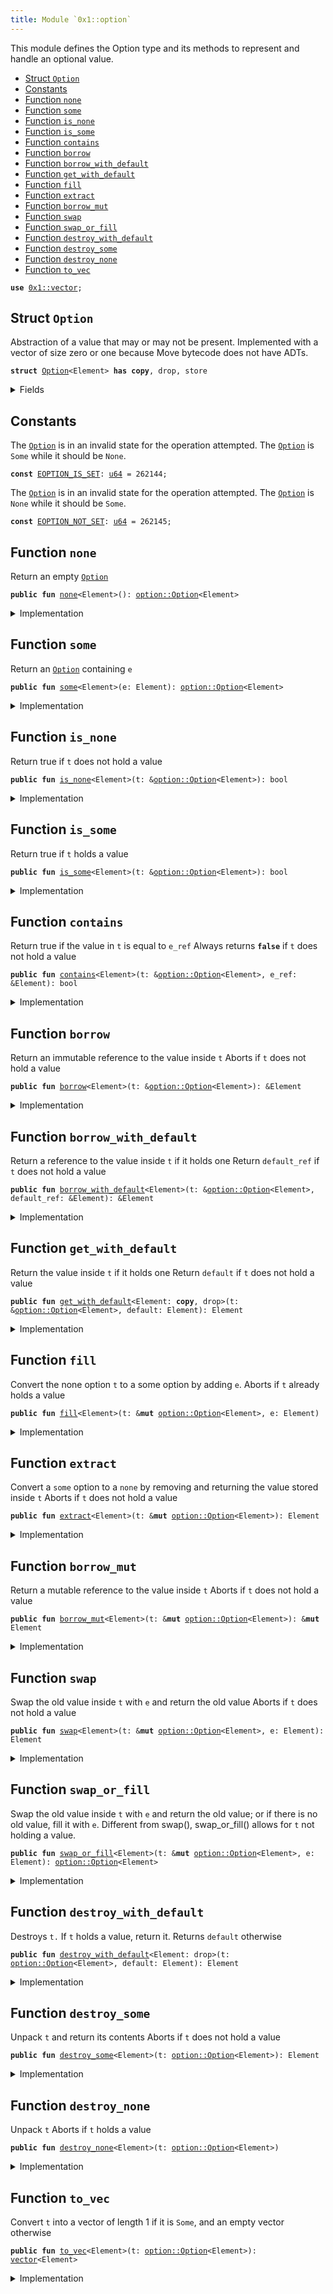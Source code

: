 ```yaml
---
title: Module `0x1::option`
---
```


This module defines the Option type and its methods to represent and handle an optional value.


-  [Struct `Option`](#0x1_option_Option)
-  [Constants](#@Constants_0)
-  [Function `none`](#0x1_option_none)
-  [Function `some`](#0x1_option_some)
-  [Function `is_none`](#0x1_option_is_none)
-  [Function `is_some`](#0x1_option_is_some)
-  [Function `contains`](#0x1_option_contains)
-  [Function `borrow`](#0x1_option_borrow)
-  [Function `borrow_with_default`](#0x1_option_borrow_with_default)
-  [Function `get_with_default`](#0x1_option_get_with_default)
-  [Function `fill`](#0x1_option_fill)
-  [Function `extract`](#0x1_option_extract)
-  [Function `borrow_mut`](#0x1_option_borrow_mut)
-  [Function `swap`](#0x1_option_swap)
-  [Function `swap_or_fill`](#0x1_option_swap_or_fill)
-  [Function `destroy_with_default`](#0x1_option_destroy_with_default)
-  [Function `destroy_some`](#0x1_option_destroy_some)
-  [Function `destroy_none`](#0x1_option_destroy_none)
-  [Function `to_vec`](#0x1_option_to_vec)


<pre><code><b>use</b> <a href="../move-stdlib/vector.md#0x1_vector">0x1::vector</a>;
</code></pre>



<a name="0x1_option_Option"></a>

## Struct `Option`

Abstraction of a value that may or may not be present. Implemented with a vector of size
zero or one because Move bytecode does not have ADTs.


<pre><code><b>struct</b> <a href="../move-stdlib/option.md#0x1_option_Option">Option</a>&lt;Element&gt; <b>has</b> <b>copy</b>, drop, store
</code></pre>



<details>
<summary>Fields</summary>


<dl>
<dt>
<code>vec: <a href="../move-stdlib/vector.md#0x1_vector">vector</a>&lt;Element&gt;</code>
</dt>
<dd>

</dd>
</dl>


</details>

<a name="@Constants_0"></a>

## Constants


<a name="0x1_option_EOPTION_IS_SET"></a>

The <code><a href="../move-stdlib/option.md#0x1_option_Option">Option</a></code> is in an invalid state for the operation attempted.
The <code><a href="../move-stdlib/option.md#0x1_option_Option">Option</a></code> is <code>Some</code> while it should be <code>None</code>.


<pre><code><b>const</b> <a href="../move-stdlib/option.md#0x1_option_EOPTION_IS_SET">EOPTION_IS_SET</a>: <a href="../move-stdlib/u64.md#0x1_u64">u64</a> = 262144;
</code></pre>



<a name="0x1_option_EOPTION_NOT_SET"></a>

The <code><a href="../move-stdlib/option.md#0x1_option_Option">Option</a></code> is in an invalid state for the operation attempted.
The <code><a href="../move-stdlib/option.md#0x1_option_Option">Option</a></code> is <code>None</code> while it should be <code>Some</code>.


<pre><code><b>const</b> <a href="../move-stdlib/option.md#0x1_option_EOPTION_NOT_SET">EOPTION_NOT_SET</a>: <a href="../move-stdlib/u64.md#0x1_u64">u64</a> = 262145;
</code></pre>



<a name="0x1_option_none"></a>

## Function `none`

Return an empty <code><a href="../move-stdlib/option.md#0x1_option_Option">Option</a></code>


<pre><code><b>public</b> <b>fun</b> <a href="../move-stdlib/option.md#0x1_option_none">none</a>&lt;Element&gt;(): <a href="../move-stdlib/option.md#0x1_option_Option">option::Option</a>&lt;Element&gt;
</code></pre>



<details>
<summary>Implementation</summary>


<pre><code><b>public</b> <b>fun</b> <a href="../move-stdlib/option.md#0x1_option_none">none</a>&lt;Element&gt;(): <a href="../move-stdlib/option.md#0x1_option_Option">Option</a>&lt;Element&gt; {
    <a href="../move-stdlib/option.md#0x1_option_Option">Option</a> { vec: <a href="../move-stdlib/vector.md#0x1_vector_empty">vector::empty</a>() }
}
</code></pre>



</details>

<a name="0x1_option_some"></a>

## Function `some`

Return an <code><a href="../move-stdlib/option.md#0x1_option_Option">Option</a></code> containing <code>e</code>


<pre><code><b>public</b> <b>fun</b> <a href="../move-stdlib/option.md#0x1_option_some">some</a>&lt;Element&gt;(e: Element): <a href="../move-stdlib/option.md#0x1_option_Option">option::Option</a>&lt;Element&gt;
</code></pre>



<details>
<summary>Implementation</summary>


<pre><code><b>public</b> <b>fun</b> <a href="../move-stdlib/option.md#0x1_option_some">some</a>&lt;Element&gt;(e: Element): <a href="../move-stdlib/option.md#0x1_option_Option">Option</a>&lt;Element&gt; {
    <a href="../move-stdlib/option.md#0x1_option_Option">Option</a> { vec: <a href="../move-stdlib/vector.md#0x1_vector_singleton">vector::singleton</a>(e) }
}
</code></pre>



</details>

<a name="0x1_option_is_none"></a>

## Function `is_none`

Return true if <code>t</code> does not hold a value


<pre><code><b>public</b> <b>fun</b> <a href="../move-stdlib/option.md#0x1_option_is_none">is_none</a>&lt;Element&gt;(t: &<a href="../move-stdlib/option.md#0x1_option_Option">option::Option</a>&lt;Element&gt;): bool
</code></pre>



<details>
<summary>Implementation</summary>


<pre><code><b>public</b> <b>fun</b> <a href="../move-stdlib/option.md#0x1_option_is_none">is_none</a>&lt;Element&gt;(t: &<a href="../move-stdlib/option.md#0x1_option_Option">Option</a>&lt;Element&gt;): bool {
    t.vec.is_empty()
}
</code></pre>



</details>

<a name="0x1_option_is_some"></a>

## Function `is_some`

Return true if <code>t</code> holds a value


<pre><code><b>public</b> <b>fun</b> <a href="../move-stdlib/option.md#0x1_option_is_some">is_some</a>&lt;Element&gt;(t: &<a href="../move-stdlib/option.md#0x1_option_Option">option::Option</a>&lt;Element&gt;): bool
</code></pre>



<details>
<summary>Implementation</summary>


<pre><code><b>public</b> <b>fun</b> <a href="../move-stdlib/option.md#0x1_option_is_some">is_some</a>&lt;Element&gt;(t: &<a href="../move-stdlib/option.md#0x1_option_Option">Option</a>&lt;Element&gt;): bool {
    !t.vec.is_empty()
}
</code></pre>



</details>

<a name="0x1_option_contains"></a>

## Function `contains`

Return true if the value in <code>t</code> is equal to <code>e_ref</code>
Always returns <code><b>false</b></code> if <code>t</code> does not hold a value


<pre><code><b>public</b> <b>fun</b> <a href="../move-stdlib/option.md#0x1_option_contains">contains</a>&lt;Element&gt;(t: &<a href="../move-stdlib/option.md#0x1_option_Option">option::Option</a>&lt;Element&gt;, e_ref: &Element): bool
</code></pre>



<details>
<summary>Implementation</summary>


<pre><code><b>public</b> <b>fun</b> <a href="../move-stdlib/option.md#0x1_option_contains">contains</a>&lt;Element&gt;(t: &<a href="../move-stdlib/option.md#0x1_option_Option">Option</a>&lt;Element&gt;, e_ref: &Element): bool {
    t.vec.<a href="../move-stdlib/option.md#0x1_option_contains">contains</a>(e_ref)
}
</code></pre>



</details>

<a name="0x1_option_borrow"></a>

## Function `borrow`

Return an immutable reference to the value inside <code>t</code>
Aborts if <code>t</code> does not hold a value


<pre><code><b>public</b> <b>fun</b> <a href="../move-stdlib/option.md#0x1_option_borrow">borrow</a>&lt;Element&gt;(t: &<a href="../move-stdlib/option.md#0x1_option_Option">option::Option</a>&lt;Element&gt;): &Element
</code></pre>



<details>
<summary>Implementation</summary>


<pre><code><b>public</b> <b>fun</b> <a href="../move-stdlib/option.md#0x1_option_borrow">borrow</a>&lt;Element&gt;(t: &<a href="../move-stdlib/option.md#0x1_option_Option">Option</a>&lt;Element&gt;): &Element {
    <b>assert</b>!(t.<a href="../move-stdlib/option.md#0x1_option_is_some">is_some</a>(), <a href="../move-stdlib/option.md#0x1_option_EOPTION_NOT_SET">EOPTION_NOT_SET</a>);
    &t.vec[0]
}
</code></pre>



</details>

<a name="0x1_option_borrow_with_default"></a>

## Function `borrow_with_default`

Return a reference to the value inside <code>t</code> if it holds one
Return <code>default_ref</code> if <code>t</code> does not hold a value


<pre><code><b>public</b> <b>fun</b> <a href="../move-stdlib/option.md#0x1_option_borrow_with_default">borrow_with_default</a>&lt;Element&gt;(t: &<a href="../move-stdlib/option.md#0x1_option_Option">option::Option</a>&lt;Element&gt;, default_ref: &Element): &Element
</code></pre>



<details>
<summary>Implementation</summary>


<pre><code><b>public</b> <b>fun</b> <a href="../move-stdlib/option.md#0x1_option_borrow_with_default">borrow_with_default</a>&lt;Element&gt;(t: &<a href="../move-stdlib/option.md#0x1_option_Option">Option</a>&lt;Element&gt;, default_ref: &Element): &Element {
    <b>let</b> vec_ref = &t.vec;
    <b>if</b> (vec_ref.is_empty()) default_ref
    <b>else</b> &vec_ref[0]
}
</code></pre>



</details>

<a name="0x1_option_get_with_default"></a>

## Function `get_with_default`

Return the value inside <code>t</code> if it holds one
Return <code>default</code> if <code>t</code> does not hold a value


<pre><code><b>public</b> <b>fun</b> <a href="../move-stdlib/option.md#0x1_option_get_with_default">get_with_default</a>&lt;Element: <b>copy</b>, drop&gt;(t: &<a href="../move-stdlib/option.md#0x1_option_Option">option::Option</a>&lt;Element&gt;, default: Element): Element
</code></pre>



<details>
<summary>Implementation</summary>


<pre><code><b>public</b> <b>fun</b> <a href="../move-stdlib/option.md#0x1_option_get_with_default">get_with_default</a>&lt;Element: <b>copy</b> + drop&gt;(t: &<a href="../move-stdlib/option.md#0x1_option_Option">Option</a>&lt;Element&gt;, default: Element): Element {
    <b>let</b> vec_ref = &t.vec;
    <b>if</b> (vec_ref.is_empty()) default
    <b>else</b> vec_ref[0]
}
</code></pre>



</details>

<a name="0x1_option_fill"></a>

## Function `fill`

Convert the none option <code>t</code> to a some option by adding <code>e</code>.
Aborts if <code>t</code> already holds a value


<pre><code><b>public</b> <b>fun</b> <a href="../move-stdlib/option.md#0x1_option_fill">fill</a>&lt;Element&gt;(t: &<b>mut</b> <a href="../move-stdlib/option.md#0x1_option_Option">option::Option</a>&lt;Element&gt;, e: Element)
</code></pre>



<details>
<summary>Implementation</summary>


<pre><code><b>public</b> <b>fun</b> <a href="../move-stdlib/option.md#0x1_option_fill">fill</a>&lt;Element&gt;(t: &<b>mut</b> <a href="../move-stdlib/option.md#0x1_option_Option">Option</a>&lt;Element&gt;, e: Element) {
    <b>let</b> vec_ref = &<b>mut</b> t.vec;
    <b>if</b> (vec_ref.is_empty()) vec_ref.push_back(e)
    <b>else</b> <b>abort</b> <a href="../move-stdlib/option.md#0x1_option_EOPTION_IS_SET">EOPTION_IS_SET</a>
}
</code></pre>



</details>

<a name="0x1_option_extract"></a>

## Function `extract`

Convert a <code>some</code> option to a <code>none</code> by removing and returning the value stored inside <code>t</code>
Aborts if <code>t</code> does not hold a value


<pre><code><b>public</b> <b>fun</b> <a href="../move-stdlib/option.md#0x1_option_extract">extract</a>&lt;Element&gt;(t: &<b>mut</b> <a href="../move-stdlib/option.md#0x1_option_Option">option::Option</a>&lt;Element&gt;): Element
</code></pre>



<details>
<summary>Implementation</summary>


<pre><code><b>public</b> <b>fun</b> <a href="../move-stdlib/option.md#0x1_option_extract">extract</a>&lt;Element&gt;(t: &<b>mut</b> <a href="../move-stdlib/option.md#0x1_option_Option">Option</a>&lt;Element&gt;): Element {
    <b>assert</b>!(t.<a href="../move-stdlib/option.md#0x1_option_is_some">is_some</a>(), <a href="../move-stdlib/option.md#0x1_option_EOPTION_NOT_SET">EOPTION_NOT_SET</a>);
    t.vec.pop_back()
}
</code></pre>



</details>

<a name="0x1_option_borrow_mut"></a>

## Function `borrow_mut`

Return a mutable reference to the value inside <code>t</code>
Aborts if <code>t</code> does not hold a value


<pre><code><b>public</b> <b>fun</b> <a href="../move-stdlib/option.md#0x1_option_borrow_mut">borrow_mut</a>&lt;Element&gt;(t: &<b>mut</b> <a href="../move-stdlib/option.md#0x1_option_Option">option::Option</a>&lt;Element&gt;): &<b>mut</b> Element
</code></pre>



<details>
<summary>Implementation</summary>


<pre><code><b>public</b> <b>fun</b> <a href="../move-stdlib/option.md#0x1_option_borrow_mut">borrow_mut</a>&lt;Element&gt;(t: &<b>mut</b> <a href="../move-stdlib/option.md#0x1_option_Option">Option</a>&lt;Element&gt;): &<b>mut</b> Element {
    <b>assert</b>!(t.<a href="../move-stdlib/option.md#0x1_option_is_some">is_some</a>(), <a href="../move-stdlib/option.md#0x1_option_EOPTION_NOT_SET">EOPTION_NOT_SET</a>);
    &<b>mut</b> t.vec[0]
}
</code></pre>



</details>

<a name="0x1_option_swap"></a>

## Function `swap`

Swap the old value inside <code>t</code> with <code>e</code> and return the old value
Aborts if <code>t</code> does not hold a value


<pre><code><b>public</b> <b>fun</b> <a href="../move-stdlib/option.md#0x1_option_swap">swap</a>&lt;Element&gt;(t: &<b>mut</b> <a href="../move-stdlib/option.md#0x1_option_Option">option::Option</a>&lt;Element&gt;, e: Element): Element
</code></pre>



<details>
<summary>Implementation</summary>


<pre><code><b>public</b> <b>fun</b> <a href="../move-stdlib/option.md#0x1_option_swap">swap</a>&lt;Element&gt;(t: &<b>mut</b> <a href="../move-stdlib/option.md#0x1_option_Option">Option</a>&lt;Element&gt;, e: Element): Element {
    <b>assert</b>!(t.<a href="../move-stdlib/option.md#0x1_option_is_some">is_some</a>(), <a href="../move-stdlib/option.md#0x1_option_EOPTION_NOT_SET">EOPTION_NOT_SET</a>);
    <b>let</b> vec_ref = &<b>mut</b> t.vec;
    <b>let</b> old_value = vec_ref.pop_back();
    vec_ref.push_back(e);
    old_value
}
</code></pre>



</details>

<a name="0x1_option_swap_or_fill"></a>

## Function `swap_or_fill`

Swap the old value inside <code>t</code> with <code>e</code> and return the old value;
or if there is no old value, fill it with <code>e</code>.
Different from swap(), swap_or_fill() allows for <code>t</code> not holding a value.


<pre><code><b>public</b> <b>fun</b> <a href="../move-stdlib/option.md#0x1_option_swap_or_fill">swap_or_fill</a>&lt;Element&gt;(t: &<b>mut</b> <a href="../move-stdlib/option.md#0x1_option_Option">option::Option</a>&lt;Element&gt;, e: Element): <a href="../move-stdlib/option.md#0x1_option_Option">option::Option</a>&lt;Element&gt;
</code></pre>



<details>
<summary>Implementation</summary>


<pre><code><b>public</b> <b>fun</b> <a href="../move-stdlib/option.md#0x1_option_swap_or_fill">swap_or_fill</a>&lt;Element&gt;(t: &<b>mut</b> <a href="../move-stdlib/option.md#0x1_option_Option">Option</a>&lt;Element&gt;, e: Element): <a href="../move-stdlib/option.md#0x1_option_Option">Option</a>&lt;Element&gt; {
    <b>let</b> vec_ref = &<b>mut</b> t.vec;
    <b>let</b> old_value = <b>if</b> (vec_ref.is_empty()) <a href="../move-stdlib/option.md#0x1_option_none">none</a>()
    <b>else</b> <a href="../move-stdlib/option.md#0x1_option_some">some</a>(vec_ref.pop_back());
    vec_ref.push_back(e);
    old_value
}
</code></pre>



</details>

<a name="0x1_option_destroy_with_default"></a>

## Function `destroy_with_default`

Destroys <code>t.</code> If <code>t</code> holds a value, return it. Returns <code>default</code> otherwise


<pre><code><b>public</b> <b>fun</b> <a href="../move-stdlib/option.md#0x1_option_destroy_with_default">destroy_with_default</a>&lt;Element: drop&gt;(t: <a href="../move-stdlib/option.md#0x1_option_Option">option::Option</a>&lt;Element&gt;, default: Element): Element
</code></pre>



<details>
<summary>Implementation</summary>


<pre><code><b>public</b> <b>fun</b> <a href="../move-stdlib/option.md#0x1_option_destroy_with_default">destroy_with_default</a>&lt;Element: drop&gt;(t: <a href="../move-stdlib/option.md#0x1_option_Option">Option</a>&lt;Element&gt;, default: Element): Element {
    <b>let</b> <a href="../move-stdlib/option.md#0x1_option_Option">Option</a> { <b>mut</b> vec } = t;
    <b>if</b> (vec.is_empty()) default
    <b>else</b> vec.pop_back()
}
</code></pre>



</details>

<a name="0x1_option_destroy_some"></a>

## Function `destroy_some`

Unpack <code>t</code> and return its contents
Aborts if <code>t</code> does not hold a value


<pre><code><b>public</b> <b>fun</b> <a href="../move-stdlib/option.md#0x1_option_destroy_some">destroy_some</a>&lt;Element&gt;(t: <a href="../move-stdlib/option.md#0x1_option_Option">option::Option</a>&lt;Element&gt;): Element
</code></pre>



<details>
<summary>Implementation</summary>


<pre><code><b>public</b> <b>fun</b> <a href="../move-stdlib/option.md#0x1_option_destroy_some">destroy_some</a>&lt;Element&gt;(t: <a href="../move-stdlib/option.md#0x1_option_Option">Option</a>&lt;Element&gt;): Element {
    <b>assert</b>!(t.<a href="../move-stdlib/option.md#0x1_option_is_some">is_some</a>(), <a href="../move-stdlib/option.md#0x1_option_EOPTION_NOT_SET">EOPTION_NOT_SET</a>);
    <b>let</b> <a href="../move-stdlib/option.md#0x1_option_Option">Option</a> { <b>mut</b> vec } = t;
    <b>let</b> elem = vec.pop_back();
    vec.destroy_empty();
    elem
}
</code></pre>



</details>

<a name="0x1_option_destroy_none"></a>

## Function `destroy_none`

Unpack <code>t</code>
Aborts if <code>t</code> holds a value


<pre><code><b>public</b> <b>fun</b> <a href="../move-stdlib/option.md#0x1_option_destroy_none">destroy_none</a>&lt;Element&gt;(t: <a href="../move-stdlib/option.md#0x1_option_Option">option::Option</a>&lt;Element&gt;)
</code></pre>



<details>
<summary>Implementation</summary>


<pre><code><b>public</b> <b>fun</b> <a href="../move-stdlib/option.md#0x1_option_destroy_none">destroy_none</a>&lt;Element&gt;(t: <a href="../move-stdlib/option.md#0x1_option_Option">Option</a>&lt;Element&gt;) {
    <b>assert</b>!(t.<a href="../move-stdlib/option.md#0x1_option_is_none">is_none</a>(), <a href="../move-stdlib/option.md#0x1_option_EOPTION_IS_SET">EOPTION_IS_SET</a>);
    <b>let</b> <a href="../move-stdlib/option.md#0x1_option_Option">Option</a> { vec } = t;
    vec.destroy_empty()
}
</code></pre>



</details>

<a name="0x1_option_to_vec"></a>

## Function `to_vec`

Convert <code>t</code> into a vector of length 1 if it is <code>Some</code>,
and an empty vector otherwise


<pre><code><b>public</b> <b>fun</b> <a href="../move-stdlib/option.md#0x1_option_to_vec">to_vec</a>&lt;Element&gt;(t: <a href="../move-stdlib/option.md#0x1_option_Option">option::Option</a>&lt;Element&gt;): <a href="../move-stdlib/vector.md#0x1_vector">vector</a>&lt;Element&gt;
</code></pre>



<details>
<summary>Implementation</summary>


<pre><code><b>public</b> <b>fun</b> <a href="../move-stdlib/option.md#0x1_option_to_vec">to_vec</a>&lt;Element&gt;(t: <a href="../move-stdlib/option.md#0x1_option_Option">Option</a>&lt;Element&gt;): <a href="../move-stdlib/vector.md#0x1_vector">vector</a>&lt;Element&gt; {
    <b>let</b> <a href="../move-stdlib/option.md#0x1_option_Option">Option</a> { vec } = t;
    vec
}
</code></pre>



</details>
